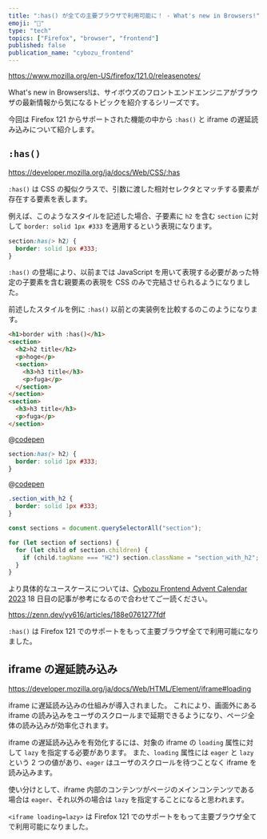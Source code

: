 ```yaml
---
title: ":has() が全ての主要ブラウザで利用可能に！ - What's new in Browsers!"
emoji: "🎅"
type: "tech"
topics: ["Firefox", "browser", "frontend"]
published: false
publication_name: "cybozu_frontend"
---
```


https://www.mozilla.org/en-US/firefox/121.0/releasenotes/

What's new in Browsers!は、サイボウズのフロントエンドエンジニアがブラウザの最新情報から気になるトピックを紹介するシリーズです。

今回は Firefox 121 からサポートされた機能の中から `:has()` と iframe の遅延読み込みについて紹介します。

## `:has()`

https://developer.mozilla.org/ja/docs/Web/CSS/:has

`:has()` は CSS の擬似クラスで、引数に渡した相対セレクタとマッチする要素が存在する要素を表します。

例えば、このようなスタイルを記述した場合、子要素に `h2` を含む `section` に対して `border: solid 1px #333` を適用するという表現になります。

```css
section:has(> h2) {
  border: solid 1px #333;
}
```

`:has()` の登場により、以前までは JavaScript を用いて表現する必要があった特定の子要素を含む親要素の表現を CSS のみで完結させられるようになりました。

前述したスタイルを例に `:has()` 以前との実装例を比較するのこのようになります。

```html
<h1>border with :has()</h1>
<section>
  <h2>h2 title</h2>
  <p>hoge</p>
  <section>
    <h3>h3 title</h3>
    <p>fuga</p>
  </section>
</section>
<section>
  <h3>h3 title</h3>
  <p>fuga</p>
</section>
```

@[codepen](https://codepen.io/b4h0-c4t/pen/dyrbVBX)

```css
section:has(> h2) {
  border: solid 1px #333;
}
```

@[codepen](https://codepen.io/b4h0-c4t/pen/MWxgOKd)

```css
.section_with_h2 {
  border: solid 1px #333;
}
```

```javascript
const sections = document.querySelectorAll("section");

for (let section of sections) {
  for (let child of section.children) {
    if (child.tagName === "H2") section.className = "section_with_h2";
  }
}
```

より具体的なユースケースについては、[Cybozu Frontend Advent Calendar 2023](https://adventar.org/calendars/9255) 18 日目の記事が参考になるので合わせてご一読ください。

https://zenn.dev/yy616/articles/188e0761277fdf

`:has()` は Firefox 121 でのサポートをもって主要ブラウザ全てで利用可能になりました。

## iframe の遅延読み込み

https://developer.mozilla.org/ja/docs/Web/HTML/Element/iframe#loading

iframe に遅延読み込みの仕組みが導入されました。
これにより、画面外にある iframe の読み込みをユーザのスクロールまで延期できるようになり、ページ全体の読み込みが効率化されます。

iframe の遅延読み込みを有効化するには、対象の iframe の `loading` 属性に対して `lazy` を指定する必要があります。
また、`loading` 属性には `eager` と `lazy` という 2 つの値があり、`eager` はユーザのスクロールを待つことなく iframe を読み込みます。

使い分けとして、iframe 内部のコンテンツがページのメインコンテンツである場合は `eager`、それ以外の場合は `lazy` を指定することになると思われます。

`<iframe loading=lazy>` は Firefox 121 でのサポートをもって主要ブラウザ全てで利用可能になりました。
